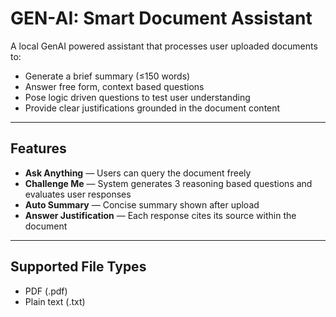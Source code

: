 # GEN-AI: Smart Document Assistant

A local GenAI powered assistant that processes user uploaded documents to:

- Generate a brief summary (≤150 words)
- Answer free form, context based questions
- Pose logic driven questions to test user understanding
- Provide clear justifications grounded in the document content

---

## Features

- **Ask Anything** — Users can query the document freely
- **Challenge Me** — System generates 3 reasoning based questions and evaluates user responses
- **Auto Summary** — Concise summary shown after upload
- **Answer Justification** — Each response cites its source within the document

---

## Supported File Types

- PDF (.pdf)
- Plain text (.txt)

